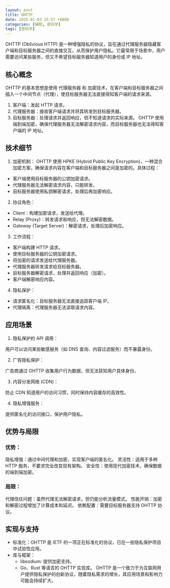 ```yaml
---
layout: post
title: OHTTP
date: 2025-01-03 15:57 +0800
categories: [编程, 密码学]
tags: [密码学]
---
```


OHTTP (Oblivious HTTP) 是一种增强隐私的协议，旨在通过代理服务器隐藏客户端和目标服务器之间的直接交互，从而保护用户隐私。它最常用于场景中，用户需要访问某些服务，但又不希望目标服务器知道用户的身份或 IP 地址。

## 核心概念
OHTTP 的基本思想是使用 代理服务器 和 加密技术，在客户端和目标服务器之间插入一个中间节点（代理），使目标服务器无法直接得知客户端的请求来源。

1. 客户端：发起 HTTP 请求。
2. 代理服务器：接收客户端请求并将其转发到目标服务器。
3. 目标服务器：处理请求并返回响应，但不知道请求的实际来源。
OHTTP 使用端到端加密，确保代理服务器无法解密请求内容，而目标服务器也无法得知客户端的 IP 地址。

## 技术细节
1. 加密机制： OHTTP 使用 HPKE (Hybrid Public Key Encryption)，一种混合加密方案，确保请求内容在客户端和目标服务器之间是加密的。具体过程：

* 客户端使用目标服务器的公钥加密请求。
* 代理服务器无法解密请求内容，只能转发。
* 目标服务器使用私钥解密请求，处理后再加密响应。

2. 协议角色：

* Client：构建加密请求，发送给代理。
* Relay (Proxy)：转发请求和响应，但无法解密数据。
* Gateway (Target Server)：解密请求，处理后加密响应。

3. 工作流程：

* 客户端构建 HTTP 请求。
* 使用目标服务器的公钥加密请求。
* 将加密的请求发送给代理服务器。
* 代理服务器转发请求给目标服务器。
* 目标服务器解密请求，处理并返回响应（加密）。
* 客户端解密响应内容。

4. 隐私保护：

* 请求匿名化：目标服务器无法直接追踪客户端 IP。
* 代理隔离：代理服务器无法读取请求内容。

## 应用场景
1. 隐私保护的 API 调用：

用户可以访问某些敏感服务（如 DNS 查询、内容过滤服务）而不暴露身份。

2. 广告隐私保护：

广告商通过 OHTTP 收集用户行为数据，但无法获知用户具体身份。

3. 内容分发网络 (CDN)：

防止 CDN 知道用户的访问习惯，同时保持内容缓存的高效性。

4. 隐私增强服务：

提供匿名化的访问接口，保护用户隐私。

## 优势与局限
### 优势：
隐私增强：通过中间代理和加密，实现客户端的匿名化。
灵活性：适用于多种 HTTP 服务，不要求完全改变现有架构。
安全性：使用现代加密技术，确保数据的端到端加密。

### 局限：
代理信任问题：虽然代理无法解密请求，但仍能分析流量模式。
性能开销：加密和解密过程增加了计算成本和延迟。
依赖配置：需要目标服务器支持 OHTTP 协议。

## 实现与支持
* 标准化：OHTTP 是 IETF 的一项正在标准化的协议，已在一些隐私保护项目中试验性应用。
* 库与框架：
    * libsodium: 提供加密支持。
    * Go、Rust 等语言的 OHTTP 实现库。
OHTTP 是一个致力于为互联网用户提供隐私保护的创新协议，随着隐私需求的增长，其应用场景和影响力可能会持续扩大。